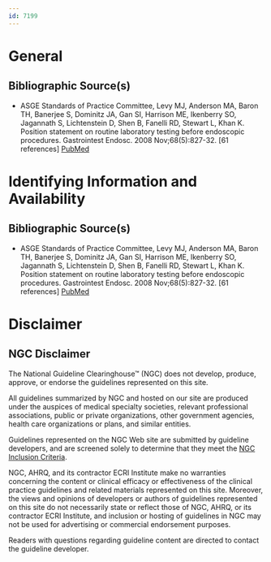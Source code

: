```yaml
---
id: 7199
---
```


# General

## Bibliographic Source(s)

- ASGE Standards of Practice Committee, Levy MJ, Anderson MA, Baron TH, Banerjee S, Dominitz JA, Gan SI, Harrison ME, Ikenberry SO, Jagannath S, Lichtenstein D, Shen B, Fanelli RD, Stewart L, Khan K. Position statement on routine laboratory testing before endoscopic procedures. Gastrointest Endosc. 2008 Nov;68(5):827-32. [61 references] [ PubMed ](http://www.ncbi.nlm.nih.gov/entrez/query.fcgi?cmd=Retrieve&db=pubmed&dopt=Abstract&list_uids=18984097)

# Identifying Information and Availability

## Bibliographic Source(s)

- ASGE Standards of Practice Committee, Levy MJ, Anderson MA, Baron TH, Banerjee S, Dominitz JA, Gan SI, Harrison ME, Ikenberry SO, Jagannath S, Lichtenstein D, Shen B, Fanelli RD, Stewart L, Khan K. Position statement on routine laboratory testing before endoscopic procedures. Gastrointest Endosc. 2008 Nov;68(5):827-32. [61 references] [ PubMed ](http://www.ncbi.nlm.nih.gov/entrez/query.fcgi?cmd=Retrieve&db=pubmed&dopt=Abstract&list_uids=18984097)

# Disclaimer

## NGC Disclaimer

The National Guideline Clearinghouse™ (NGC) does not develop, produce, approve, or endorse the guidelines represented on this site.

All guidelines summarized by NGC and hosted on our site are produced under the auspices of medical specialty societies, relevant professional associations, public or private organizations, other government agencies, health care organizations or plans, and similar entities.

Guidelines represented on the NGC Web site are submitted by guideline developers, and are screened solely to determine that they meet the [NGC Inclusion Criteria](/help-and-about/summaries/inclusion-criteria).

NGC, AHRQ, and its contractor ECRI Institute make no warranties concerning the content or clinical efficacy or effectiveness of the clinical practice guidelines and related materials represented on this site. Moreover, the views and opinions of developers or authors of guidelines represented on this site do not necessarily state or reflect those of NGC, AHRQ, or its contractor ECRI Institute, and inclusion or hosting of guidelines in NGC may not be used for advertising or commercial endorsement purposes.

Readers with questions regarding guideline content are directed to contact the guideline developer.

